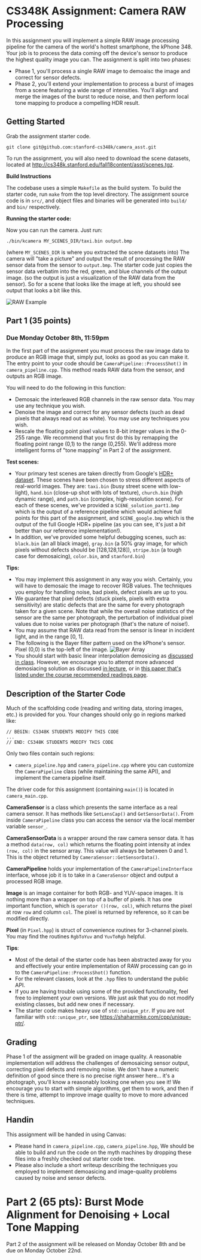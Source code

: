 # CS348K Assignment: Camera RAW Processing #

In this assignment you will implement a simple RAW image processing pipeline for the camera of the world's hottest smartphone, the kPhone 348. Your job is to process the data coming off the device's sensor to produce the highest quality image you can. The assignment is split into two phases:

 * Phase 1, you'll process a single RAW image to demoaisc the image and correct for sensor defects.
 * Phase 2, you'll extend your implementation to process a burst of images from a scene featuring a wide range of intensities.  You'll align and merge the images of the burst to reduce noise, and then perform local tone mapping to produce a compelling HDR result.  

## Getting Started ##

Grab the assignment starter code.

    git clone git@github.com:stanford-cs348k/camera_asst.git

To run the assignment, you will also need to download the scene datasets, located at <http://cs348k.stanford.edu/fall18content/asst/scenes.tgz>.

__Build Instructions__

The codebase uses a simple `Makefile` as the build system. To build the starter code, run `make` from the top level directory. The assignment source code is in `src/`, and object files and binaries will be generated into `build/` and `bin/` respectively.

__Running the starter code:__

Now you can run the camera. Just run:

    ./bin/kcamera MY_SCENES_DIR/taxi.bin output.bmp

(where `MY_SCENES_DIR` is where you extracted the scene datasets into) The camera will "take a picture" and output the result of processing the RAW sensor data from the sensor to `output.bmp`. The starter code just copies the sensor data verbatim into the red, green, and blue channels of the output image. (so the output is just a visualization of the RAW data from the sensor).  So for a scene that looks like the image at left, you should see output that looks a bit like this.

 ![RAW Example](http://cs348k.stanford.edu/fall18content/asst/taxi_figure.jpg "RAW Data visualization")

## Part 1 (35 points) ##

### Due Monday October 8th, 11:59pm ###

In the first part of the assignment you must process the raw image data to produce an RGB image that, simply put, looks as good as you can make it. The entry point to your code should be `CameraPipeline::ProcessShot()` in `camera_pipeline.cpp`.  This method reads RAW data from the sensor, and outputs an RGB image.

You will need to do the following in this function:

* Demosaic the interleaved RGB channels in the raw sensor data. You may use any technique you wish.
* Denoise the image and correct for any sensor defects (such as dead pixels that always read out as white).  You may use any techniques you wish.
* Rescale the floating point pixel values to 8-bit integer values in the 0-255 range.  We recommend that you first do this by remapping the floating point range (0,1) to the range (0,255).  We'll address more intelligent forms of "tone mapping" in Part 2 of the assignment. 

__Test scenes:__
* Your primary test scenes are taken directly from Google's [HDR+ dataset](https://hdrplusdata.org/dataset.html). These scenes have been chosen to stress different aspects of real-world images. They are: `taxi.bin` (busy street scene with low-light), `hand.bin` (close-up shot with lots of texture), `church.bin` (high dynamic range), and `path.bin` (complex, high-resolution scene). For each of these scenes, we've provided a `SCENE_solution_part1.bmp` which is the output of a reference pipeline which would achieve full points for this part of the assignment, and `SCENE_google.bmp` which is the output of the full Google HDR+ pipeline (as you can see, it's just a *bit* better than our reference implementation!).
* In addition, we've provided some helpful debugging scenes, such as: `black.bin` (an all black image), `gray.bin` (a 50% gray image, for which pixels without defects should be [128,128,128]), `stripe.bin` (a tough case for demosaicing), `color.bin`, and `stanford.bin`)

__Tips:__

* You may implement this assignment in any way you wish.  Certainly, you will have to demosaic the image to recover RGB values. The techniques you employ for handling noise, bad pixels, defect pixels are up to you.
* We guarantee that pixel defects (stuck pixels, pixels with extra sensitivity) are static defects that are the same for every photograph taken for a given scene.  Note that while the overall noise statistics of the sensor are the same per photograph, the perturbation of individual pixel values due to noise varies per photograph (that's the nature of noise!).
* You may assume that RAW data read from the sensor is linear in incident light, and in the range [0, 1].
* The following is the Bayer filter pattern used on the kPhone's sensor.  Pixel (0,0) is the top-left of the image.
![Bayer Array](http://graphics.stanford.edu/courses/cs348v-18-winter/asst_images/asst2/bayer.jpg "Bayer color filter array for the kPhone 348V")
* You should start with basic linear interpolation demosicing as [discussed in class](http://cs348k.stanford.edu/fall18/lecture/camerapipeline/slide_059).  However, we encourage you to attempt more advanced demosiacing solution as discussed [in lecture](http://cs348k.stanford.edu/fall18/lecture/camerapipeline/slide_067), or in [this paper that's listed under the course recommended readings page](https://ieeexplore.ieee.org/document/1407714).

## Description of the Starter Code ##

Much of the scaffolding code (reading and writing data, storing images, etc.) is provided for you. Your changes should only go in regions marked like:

    // BEGIN: CS348K STUDENTS MODIFY THIS CODE 
    ...
    // END: CS348K STUDENTS MODIFY THIS CODE 

Only two files contain such regions:
* `camera_pipeline.hpp` and `camera_pipeline.cpp` where you can customize the `CameraPipeline` class (while maintaining the same API), and implement the camera pipeline itself.

The driver code for this assignment (containing `main()`) is located in `camera_main.cpp`.

__CameraSensor__ is a class which presents the same interface as a real camera sensor. It has methods like `SetLensCap()` and `GetSensorData()`.  From inside `CameraPipeline` class you can access the sensor via the local member variable `sensor_`.

__CameraSensorData__ is a wrapper around the raw camera sensor data. It has a method `data(row, col)` which returns the floating point intensity at index `(row, col)` in the sensor array. This value will always be between 0 and 1. This is the object returned by `CameraSensor::GetSensorData()`.

__CameraPipeline__ holds your implementation of the `CameraPipelineInterface` interface, whose job it is to take in a `CameraSensor` object and output a processed RGB image.

__Image__ is an image container for both RGB- and YUV-space images. It is nothing more than a wrapper on top of a buffer of pixels. It has one important function, which is `operator ()(row, col)`, which returns the pixel at row `row` and column `col`. The pixel is returned by reference, so it can be modified directly.  

__Pixel__ (in `Pixel.hpp`) is struct of convenience routines for 3-channel pixels. You may find the routines `RgbToYuv` and `YuvToRgb` helpful.

__Tips__:

* Most of the detail of the starter code has been abstracted away for you and effectively your entire implementation of RAW processing can go in to the `CameraPipeline::ProcessShot()` function.
* For the relevant classes, look at the `.hpp` files to understand the public API. 
* If you are having trouble using some of the provided functionality, feel free to implement your own versions. We just ask that you do not modify existing classes, but add new ones if necessary.
* The starter code makes heavy use of `std::unique_ptr`.  If you are not familiar with `std::unique_ptr`, see <https://shaharmike.com/cpp/unique-ptr/>. 

## Grading ##

Phase 1 of the assigment will be graded on image quality. A reasonable implementation will address the challenges of demosaicing sensor output, correcting pixel defects and removing noise.  We don't have a numeric definition of good since there is no precise right answer here... it's a photograph, you'll know a reasonably looking one when you see it!  We encourage you to start with simple algorithms, get them to work, and then if there is time, attempt to improve image quality to move to more advanced techniques.

## Handin ##

This assignment will be handed in using Canvas:

 * Please hand in `camera_pipeline.cpp`, `camera_pipeline.hpp`, We should be able to build and run the code on the myth machines by dropping these files into a freshly checked out starter code tree.
 * Please also include a short writeup describing the techniques you employed to implement demoasicing and image-quality problems caused by noise and sensor defects.

# Part 2 (65 pts): Burst Mode Alignment for Denoising + Local Tone Mapping #

Part 2 of the assignment will be released on Monday October 8th and be due on Monday October 22nd.
